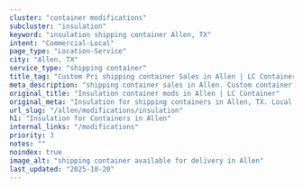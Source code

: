 ```yaml
---
cluster: "container modifications"
subcluster: "insulation"
keyword: "insulation shipping container Allen, TX"
intent: "Commercial-Local"
page_type: "Location-Service"
city: "Allen, TX"
service_type: "shipping container"
title_tag: "Custom Pri shipping container Sales in Allen | LC Container"
meta_description: "shipping container sales in Allen. Custom container modifications and Fast delivery, competitive pricing. Serving modifications area. Quote ID: OD1. Call (214) 524-4168 for your free quote today."
original_title: "Insulation container mods in Allen | LC Container"
original_meta: "Insulation for shipping containers in Allen, TX. Local fabrication & pro install. LC Container — Since 2003. Get a quote."
url_slug: "/allen/modifications/insulation"
h1: "Insulation for Containers in Allen"
internal_links: "/modifications"
priority: 3
notes: ""
noindex: true
image_alt: "shipping container available for delivery in Allen"
last_updated: "2025-10-20"
---
```


<!-- TODO: Add unique city/inventory copy, images, and internal links here. -->
